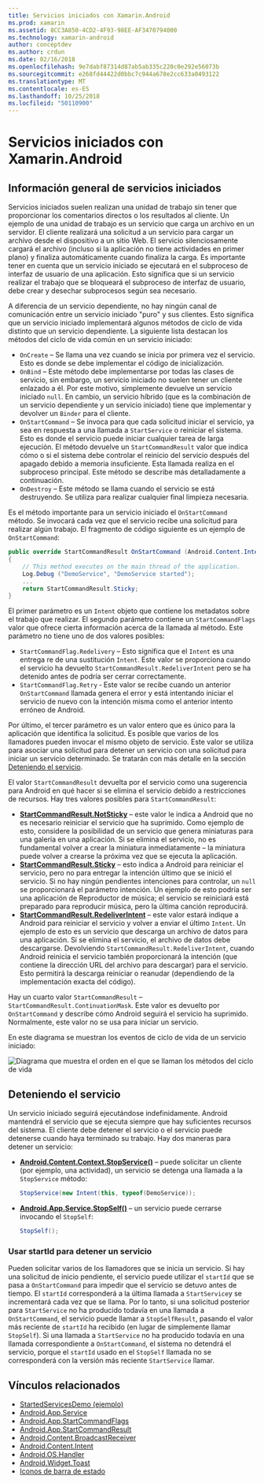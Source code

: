 ```yaml
---
title: Servicios iniciados con Xamarin.Android
ms.prod: xamarin
ms.assetid: 8CC3A850-4CD2-4F93-98EE-AF3470794000
ms.technology: xamarin-android
author: conceptdev
ms.author: crdun
ms.date: 02/16/2018
ms.openlocfilehash: 9e7dabf87314d87ab5ab335c220c0e292e56073b
ms.sourcegitcommit: e268fd44422d0bbc7c944a678e2cc633a0493122
ms.translationtype: MT
ms.contentlocale: es-ES
ms.lasthandoff: 10/25/2018
ms.locfileid: "50110900"
---
```

# <a name="started-services-with-xamarinandroid"></a>Servicios iniciados con Xamarin.Android

## <a name="started-services-overview"></a>Información general de servicios iniciados

Servicios iniciados suelen realizan una unidad de trabajo sin tener que proporcionar los comentarios directos o los resultados al cliente. Un ejemplo de una unidad de trabajo es un servicio que carga un archivo en un servidor. El cliente realizará una solicitud a un servicio para cargar un archivo desde el dispositivo a un sitio Web. El servicio silenciosamente cargará el archivo (incluso si la aplicación no tiene actividades en primer plano) y finaliza automáticamente cuando finaliza la carga. Es importante tener en cuenta que un servicio iniciado se ejecutará en el subproceso de interfaz de usuario de una aplicación. Esto significa que si un servicio realizar el trabajo que se bloqueará el subproceso de interfaz de usuario, debe crear y desechar subprocesos según sea necesario.

A diferencia de un servicio dependiente, no hay ningún canal de comunicación entre un servicio iniciado "puro" y sus clientes. Esto significa que un servicio iniciado implementará algunos métodos de ciclo de vida distinto que un servicio dependiente. La siguiente lista destacan los métodos del ciclo de vida común en un servicio iniciado:

* `OnCreate` &ndash; Se llama una vez cuando se inicia por primera vez el servicio. Esto es donde se debe implementar el código de inicialización.
* `OnBind` &ndash; Este método debe implementarse por todas las clases de servicio, sin embargo, un servicio iniciado no suelen tener un cliente enlazado a él. Por este motivo, simplemente devuelve un servicio iniciado `null`. En cambio, un servicio híbrido (que es la combinación de un servicio dependiente y un servicio iniciado) tiene que implementar y devolver un `Binder` para el cliente.
* `OnStartCommand` &ndash; Se invoca para que cada solicitud iniciar el servicio, ya sea en respuesta a una llamada a `StartService` o reiniciar el sistema. Esto es donde el servicio puede iniciar cualquier tarea de larga ejecución. El método devuelve un `StartCommandResult` valor que indica cómo o si el sistema debe controlar el reinicio del servicio después del apagado debido a memoria insuficiente. Esta llamada realiza en el subproceso principal. Este método se describe más detalladamente a continuación.
* `OnDestroy` &ndash; Este método se llama cuando el servicio se está destruyendo. Se utiliza para realizar cualquier final limpieza necesaria.

Es el método importante para un servicio iniciado el `OnStartCommand` método. Se invocará cada vez que el servicio recibe una solicitud para realizar algún trabajo. El fragmento de código siguiente es un ejemplo de `OnStartCommand`: 

```csharp
public override StartCommandResult OnStartCommand (Android.Content.Intent intent, StartCommandFlags flags, int startId)
{
    // This method executes on the main thread of the application.
    Log.Debug ("DemoService", "DemoService started");
    ...
    return StartCommandResult.Sticky;
}
```

El primer parámetro es un `Intent` objeto que contiene los metadatos sobre el trabajo que realizar. El segundo parámetro contiene un `StartCommandFlags` valor que ofrece cierta información acerca de la llamada al método. Este parámetro no tiene uno de dos valores posibles:

* `StartCommandFlag.Redelivery` &ndash; Esto significa que el `Intent` es una entrega re de una sustitución `Intent`. Este valor se proporciona cuando el servicio ha devuelto `StartCommandResult.RedeliverIntent` pero se ha detenido antes de podría ser cerrar correctamente.
* `StartCommandFlag.Retry` &dash; Este valor se recibe cuando un anterior `OnStartCommand` llamada genera el error y está intentando iniciar el servicio de nuevo con la intención misma como el anterior intento erróneo de Android.
 
Por último, el tercer parámetro es un valor entero que es único para la aplicación que identifica la solicitud. Es posible que varios de los llamadores pueden invocar el mismo objeto de servicio. Este valor se utiliza para asociar una solicitud para detener un servicio con una solicitud para iniciar un servicio determinado. Se tratarán con más detalle en la sección [Deteniendo el servicio](#Stopping_the_Service). 

El valor `StartCommandResult` devuelta por el servicio como una sugerencia para Android en qué hacer si se elimina el servicio debido a restricciones de recursos. Hay tres valores posibles para `StartCommandResult`:

* **[StartCommandResult.NotSticky](https://developer.xamarin.com/api/field/Android.App.StartCommandResult.NotSticky/)**  &ndash; este valor le indica a Android que no es necesario reiniciar el servicio que ha suprimido. Como ejemplo de esto, considere la posibilidad de un servicio que genera miniaturas para una galería en una aplicación. Si se elimina el servicio, no es fundamental volver a crear la miniatura inmediatamente &ndash; la miniatura puede volver a crearse la próxima vez que se ejecuta la aplicación.
* **[StartCommandResult.Sticky](https://developer.xamarin.com/api/field/Android.App.StartCommandResult.Sticky/)**  &ndash; esto indica a Android para reiniciar el servicio, pero no para entregar la intención último que se inició el servicio. Si no hay ningún pendientes intenciones para controlar, un `null` se proporcionará el parámetro intención. Un ejemplo de esto podría ser una aplicación de Reproductor de música; el servicio se reiniciará está preparado para reproducir música, pero la última canción reproducirá. 
* **[StartCommandResult.RedeliverIntent](https://developer.xamarin.com/api/field/Android.App.StartCommandResult.RedeliverIntent/)**  &ndash; este valor estará indique a Android para reiniciar el servicio y volver a enviar el último `Intent`. Un ejemplo de esto es un servicio que descarga un archivo de datos para una aplicación. Si se elimina el servicio, el archivo de datos debe descargarse. Devolviendo `StartCommandResult.RedeliverIntent`, cuando Android reinicia el servicio también proporcionará la intención (que contiene la dirección URL del archivo para descargar) para el servicio. Esto permitirá la descarga reiniciar o reanudar (dependiendo de la implementación exacta del código).

Hay un cuarto valor `StartCommandResult` &ndash; `StartCommandResult.ContinuationMask`. Este valor es devuelto por `OnStartCommand` y describe cómo Android seguirá el servicio ha suprimido. Normalmente, este valor no se usa para iniciar un servicio.

En este diagrama se muestran los eventos de ciclo de vida de un servicio iniciado: 

![Diagrama que muestra el orden en el que se llaman los métodos del ciclo de vida](started-services-images/started-service-01.png "un diagrama que muestra el orden en el que se llaman los métodos del ciclo de vida.")


<a name="Stopping_the_Service" />

## <a name="stopping-the-service"></a>Deteniendo el servicio

Un servicio iniciado seguirá ejecutándose indefinidamente. Android mantendrá el servicio que se ejecuta siempre que hay suficientes recursos del sistema. El cliente debe detener el servicio o el servicio puede detenerse cuando haya terminado su trabajo. Hay dos maneras para detener un servicio: 
 
* **[Android.Content.Context.StopService()](https://developer.xamarin.com/api/member/Android.Content.Context.StopService/p/Android.Content.Intent/)**  &ndash; puede solicitar un cliente (por ejemplo, una actividad), un servicio se detenga una llamada a la `StopService` método: 

    ```csharp
    StopService(new Intent(this, typeof(DemoService));
    ```

* **[Android.App.Service.StopSelf()](https://developer.xamarin.com/api/member/Android.App.Service.StopSelf()/)**  &ndash; un servicio puede cerrarse invocando el `StopSelf`:

    ```csharp
    StopSelf();
    ```
    
### <a name="using-startid-to-stop-a-service"></a>Usar startId para detener un servicio

Pueden solicitar varios de los llamadores que se inicia un servicio. Si hay una solicitud de inicio pendiente, el servicio puede utilizar el `startId` que se pasa a `OnStartCommand` para impedir que el servicio se detuvo antes de tiempo. El `startId` corresponderá a la última llamada a `StartService`y se incrementará cada vez que se llama. Por lo tanto, si una solicitud posterior para `StartService` no ha producido todavía en una llamada a `OnStartCommand`, el servicio puede llamar a `StopSelfResult`, pasando el valor más reciente de `startId` ha recibido (en lugar de simplemente llamar `StopSelf`). Si una llamada a `StartService` no ha producido todavía en una llamada correspondiente a `OnStartCommand`, el sistema no detendrá el servicio, porque el `startId` usado en el `StopSelf` llamada no se corresponderá con la versión más reciente `StartService` llamar.


## <a name="related-links"></a>Vínculos relacionados

- [StartedServicesDemo (ejemplo)](https://developer.xamarin.com/samples/monodroid/ApplicationFundamentals/ServiceSamples/StartedServicesDemo/)
- [Android.App.Service](https://developer.xamarin.com/api/type/Android.App.Service)
- [Android.App.StartCommandFlags](https://developer.xamarin.com/api/type/Android.App.StartCommandFlags)
- [Android.App.StartCommandResult](https://developer.xamarin.com/api/type/Android.App.StartCommandResult)
- [Android.Content.BroadcastReceiver](https://developer.xamarin.com/api/type/Android.Content.BroadcastReceiver/)
- [Android.Content.Intent](https://developer.xamarin.com/api/type/Android.Content.Intent)
- [Android.OS.Handler](https://developer.xamarin.com/api/type/Android.OS.Handler/)
- [Android.Widget.Toast](https://developer.xamarin.com/api/type/Android.Widget.Toast/)
- [Iconos de barra de estado](http://developer.android.com/guide/practices/ui_guidelines/icon_design_status_bar.html)
